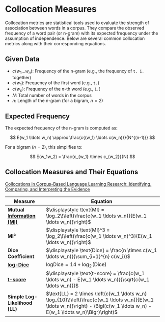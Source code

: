 # Collocation Measures

Collocation metrics are statistical tools used to evaluate the strength of association between words in a corpus. They compare the observed frequency of a word pair (or n-gram) with its expected frequency under the assumption of independence. Below are several common collocation metrics along with their corresponding equations.

## Given Data

- $c(w_1 \ldots w_n)$: Frequency of the n-gram (e.g., the frequency of `t. i.` together)
- $c(w_1)$: Frequency of the first word (e.g., `t.`)
- $c(w_n)$: Frequency of the $n$-th word (e.g., `i.`)
- $N$: Total number of words in the corpus
- $n$: Length of the n-gram (for a bigram, $n = 2$)

## Expected Frequency

The expected frequency of the n-gram is computed as:

$$
E(w_1 \ldots w_n) \approx \frac{c{(w_1) \ldots c(w_n)}}{N^{(n-1)}}
$$

For a bigram ($n = 2$), this simplifies to:

$$
E(w_1w_2) = \frac{c_{w_1} \times c_{w_2}}{N}
$$

## Collocation Measures and Their Equations
[Collocations in Corpus-Based Language Learning Research: Identifying, Comparing, and Interpreting the Evidence](https://onlinelibrary.wiley.com/doi/10.1111/lang.12225)


| **Measure**                          | **Equation**                                                                                                                                                                   |
|-------------------------------------|--------------------------------------------------------------------------------------------------------------------------------------------------------------------------------|
| **[Mutual Information (MI)](https://wordbanks.harpercollins.co.uk/other_doc/statistics.html)**         | $\displaystyle \text{MI} = \log_2\!\left(\frac{c(w_1 \ldots w_n)}{E(w_1 \ldots w_n)}\right)$                                                                                           |
| **MI³**                           | $\displaystyle \text{MI}^3 = \log_2\!\left(\frac{c(w_1 \ldots w_n)^3}{E(w_1 \ldots w_n)}\right)$                                                                                         |
| **Dice Coefficient**                | $\displaystyle \text{Dice} = \frac{n \times c(w_1 \ldots w_n)}{\sum_{i=1}^{n} c(w_i)}$                                                                                                   |
| **[log-Dice](https://www.sketchengine.eu/glossary/logdice/)**                        | $\displaystyle \text{logDice} = 14 + \log_2\!\left(\text{Dice}\right)$                                                                                                            |
| **[t-score](https://wordbanks.harpercollins.co.uk/other_doc/statistics.html)**                          | $\displaystyle \text{t-score} = \frac{c(w_1 \ldots w_n) - E(w_1 \ldots w_n)}{\sqrt{c(w_1 \ldots w_n)}}$                                                                                          |
| **Simple Log-Likelihood (LL)**      | $\text{LL} = 2 \times \left(c(w_1 \ldots w_n) \log_{10}\!\left(\frac{c(w_1 \ldots w_n)}{E(w_1 \ldots w_n)}\right) - \Bigl(c(w_1 \ldots w_n) - E(w_1 \ldots w_n)\Bigr)\right)$  |
